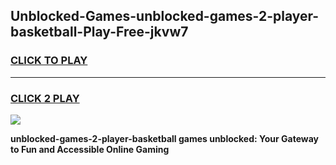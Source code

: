 
## Unblocked-Games-unblocked-games-2-player-basketball-Play-Free-jkvw7
<h3>
<a href="https://premium76.site?title=unblocked-games-2-player-basketball&ref=10A">CLICK TO PLAY</a></h3>
<hr>

<h3>
<a href="https://premium76.site?title=unblocked-games-2-player-basketball&ref=10A">CLICK 2 PLAY</a>
  
</h3>

<a href="https://premium76.site?title=unblocked-games-2-player-basketball&ref=10A"><img src="https://clearcache.store/games.png"></a>


**unblocked-games-2-player-basketball games unblocked: Your Gateway to Fun and Accessible Online Gaming**
